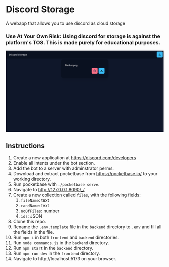# Discord Storage
A webapp that allows you to use discord as cloud storage

### Use At Your Own Risk: Using discord for storage is against the platform's TOS. This is made purely for educational purposes.

![discord storage](./preview/webapp.png)

## Instructions
1. Create a new application at https://discord.com/developers
2. Enable all intents under the bot section.
3. Add the bot to a server with adminstrator perms.
4. Download and extract pocketbase from https://pocketbase.io/ to your working directory.
5. Run pocketbase with `./pocketbase serve`.
6. Navigate to http://127.0.0.1:8090/_/
7. Create a new collection called `files`, with the following fields:
    1. `fileName`: text
    2. `randName`: text
    3. `noOfFiles`: number
    4. `ids`: JSON
8. Clone this repo.
9. Rename the `.env.template` file in the `backend` directory to `.env` and fill all the fields in the file.
10. Run `npm i` in both `frontend` and `backend` directories.
11. Run `node commands.js` in the `backend` directory.
12. Run `npm start` in the `backend` directory.
13. Run `npm run dev` in the `frontend` directory.
14. Navigate to http://localhost:5173 on your browser.
